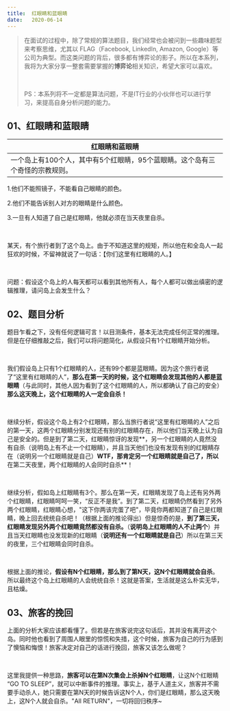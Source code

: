 ```yaml
---
title:	红眼睛和蓝眼睛
date:	2020-06-14
---
```


> 在面试的过程中，除了常规的算法题目，我们经常也会被问到一些趣味题型来考察思维，尤其以 FLAG（Facebook, LinkedIn, Amazon, Google）等公司为典型。而这类问题的背后，很多都有博弈论的影子。所以在本系列，我将为大家分享一整套需要掌握的**博弈论**相关知识，希望大家可以喜欢。
>
> <br/>
>
> PS：本系列将不一定都是算法问题，不是IT行业的小伙伴也可以进行学习，来提高自身分析问题的能力。

## 01、红眼睛和蓝眼睛

| 红眼睛和蓝眼睛                                               |
| ------------------------------------------------------------ |
| 一个岛上有100个人，其中有5个红眼睛，95个蓝眼睛。这个岛有三个奇怪的宗教规则。 |

1.他们不能照镜子，不能看自己眼睛的颜色。

2.他们不能告诉别人对方的眼睛是什么颜色。

3.一旦有人知道了自己是红眼睛，他就必须在当天夜里自杀。

<br/>

某天，有个旅行者到了这个岛上。由于不知道这里的规矩，所以他在和全岛人一起狂欢的时候，不留神就说了一句话：【你们这里有红眼睛的人。】

<br/>

问题：假设这个岛上的人每天都可以看到其他所有人，每个人都可以做出缜密的逻辑推理，请问岛上会发生什么？

## 02、题目分析

题目乍看之下，没有任何逻辑可言！以目测条件，基本无法完成任何正常的推理。但是在仔细推敲之后，我们可以将问题简化，从假设只有1个红眼睛开始分析。

<br/>

我们假设岛上只有1个红眼睛的人，还有99个都是蓝眼睛。因为这个旅行者说了“这里有红眼睛的人”，**那么在第一天的时候，这个红眼睛会发现其他的人都是蓝眼睛**（与此同时，其他人因为看到了这个红眼睛的人，所以都确认了自己的安全）**那么这天晚上，这个红眼睛的人一定会自杀！**

<br/>

继续分析，假设这个岛上有2个红眼睛，那么当旅行者说“这里有红眼睛的人”之后的第一天，这两个红眼睛分别发现还有别的红眼睛存在，所以他们当天晚上认为自己是安全的。但是到了第二天，红眼睛惊讶的发现**，另一个红眼睛的人竟然没有自杀（说明岛上有不止一个红眼睛），并且当天他们也没有发现有别的红眼睛存在（说明另一个红眼睛就是自己）**WTF，那肯定另一个红眼睛就是自己了，所以**在第二天夜里，两个红眼睛的人会同时自杀**！

<br/>

继续分析，假如岛上红眼睛有3个。那么在第一天，红眼睛发现了岛上还有另外两个红眼睛，红眼睛呵呵一笑，“反正不是我”。到了第二天，红眼睛仍然看到了另外两个红眼睛，红眼睛心想，"这下你两该完蛋了吧"，毕竟你两都知道了自己是红眼睛，晚上回去统统自杀吧！（根据上面的推论得出）但是惊奇的是，**到了第三天，红眼睛发现另外两个红眼睛竟然都没有自杀。**（**说明岛上红眼睛的人不止两个**）并且当天红眼睛也没发现新的红眼睛（**说明还有一个红眼睛就是自己**）所以在第三天的夜里，三个红眼睛会同时自杀。

<br/>

根据上面的推论，**假设有N个红眼睛，那么到了第N天，这N个红眼睛就会自杀**。所以最终这个岛上红眼睛的人会统统自杀！这就是答案，生活就是这么朴实无华，且枯燥。

## 03、旅客的挽回

上面的分析大家应该都看懂了。但若是在旅客说完这句话后，其并没有离开这个岛。同时他也看到了周围人眼里的惊慌和失措，这个时候，旅客为自己的行为感到了懊恼和悔恨！旅客决定对自己的话进行挽回，旅客又该怎么做呢？

<br/>

这里我提供一种思路，**旅客可以在第N次集会上杀掉N个红眼睛**，让这N个红眼睛 “GO TO SLEEP”，就可以中断事件的推理。事实上，基于人道主义，旅客并不需要手动杀人，她只需要在第N天的时候告诉这N个人，你们是红眼睛，那么这天晚上，这N个人就会自杀。"All RETURN"，一切将回归秩序~

<br/>
